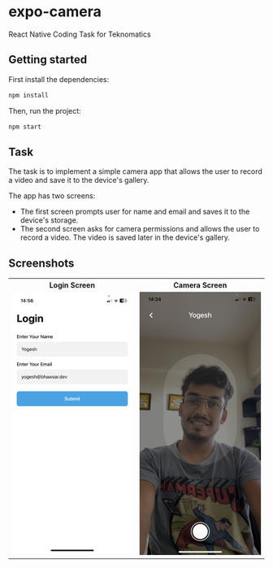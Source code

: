 # expo-camera

React Native Coding Task for Teknomatics

## Getting started

First install the dependencies:

```sh
npm install
```

Then, run the project:

```sh
npm start
```

## Task

The task is to implement a simple camera app that allows the user to record a video and save it to the device's gallery.

The app has two screens:

- The first screen prompts user for name and email and saves it to the device's storage.
- The second screen asks for camera permissions and allows the user to record a video. The video is saved later in the device's gallery.

## Screenshots

<table>
  <tr>
    <th>Login Screen</th>
    <th>Camera Screen</th>
  </tr>
  <tr>
    <td><img src="./assets/one.png"></td>
    <td><img src="./assets/two.png"></td>
  </tr>
</table>
